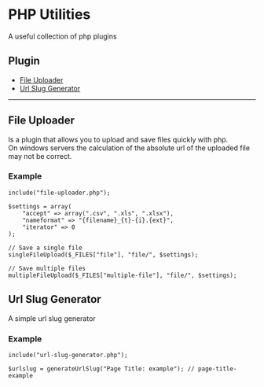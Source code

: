 # PHP Utilities
A useful collection of php plugins

## Plugin
-   [File Uploader](#file-uploader)
-   [Url Slug Generator](#url-slug-generator)

<hr>

## File Uploader
Is a plugin that allows you to upload and save files quickly with php.<br>
On windows servers the calculation of the absolute url of the uploaded file may not be correct.

### Example

    include("file-uploader.php");

    $settings = array(
        "accept" => array(".csv", ".xls", ".xlsx"),
        "nameformat" => "{filename}_{t}-{i}.{ext}",
        "iterator" => 0
    );

    // Save a single file
    singleFileUpload($_FILES["file"], "file/", $settings);

    // Save multiple files
    multipleFileUpload($_FILES["multiple-file"], "file/", $settings);

## Url Slug Generator
A simple url slug generator

### Example

    include("url-slug-generator.php");

    $urlslug = generateUrlSlug("Page Title: example"); // page-title-example
